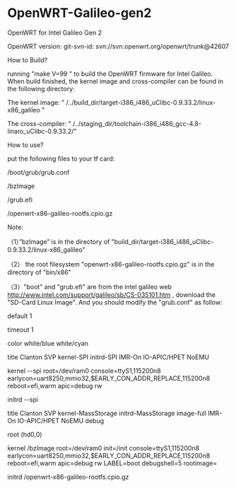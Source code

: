 OpenWRT-Galileo-gen2
===============

OpenWRT for Intel Galileo Gen 2

OpenWRT version: git-svn-id: svn://svn.openwrt.org/openwrt/trunk@42607

How to Build?

running "make V=99 " to build the OpenWRT firmware for Intel Galileo. When build finished, the kernel image and cross-compiler can be found in the following directory:

The kernel image: " /../build_dir/target-i386_i486_uClibc-0.9.33.2/linux-x86_galileo "

The cross-compiler: " /../staging_dir/toolchain-i386_i486_gcc-4.8-linaro_uClibc-0.9.33.2/"

How to use?

put the following files to your tf card:

/boot/grub/grub.conf

/bzImage

/grub.efi

/openwrt-x86-galileo-rootfs.cpio.gz

Note:

（1）”bzImage” is in the directory of "build_dir/target-i386_i486_uClibc-0.9.33.2/linux-x86_galileo"

（2） the root filesystem "openwrt-x86-galileo-rootfs.cpio.gz" is in the directory of "bin/x86"

（3）"boot" and "grub.efi" are from the intel galileo web http://www.intel.com/support/galileo/sb/CS-035101.htm , download the "SD-Card Linux Image". And you should modify the "grub.conf" as follow:


default 1 

timeout 1


color white/blue white/cyan


title Clanton SVP kernel-SPI initrd-SPI IMR-On IO-APIC/HPET NoEMU 

kernel --spi root=/dev/ram0 console=ttyS1,115200n8 earlycon=uart8250,mmio32,$EARLY_CON_ADDR_REPLACE,115200n8 reboot=efi,warm apic=debug rw 

initrd --spi

title Clanton SVP kernel-MassStorage initrd-MassStorage image-full IMR-On IO-APIC/HPET NoEMU debug 

root (hd0,0) 

kernel /bzImage root=/dev/ram0 init=/init console=ttyS1,115200n8 earlycon=uart8250,mmio32,$EARLY_CON_ADDR_REPLACE,115200n8 reboot=efi,warm apic=debug rw LABEL=boot debugshell=5 rootimage= 

initrd /openwrt-x86-galileo-rootfs.cpio.gz

